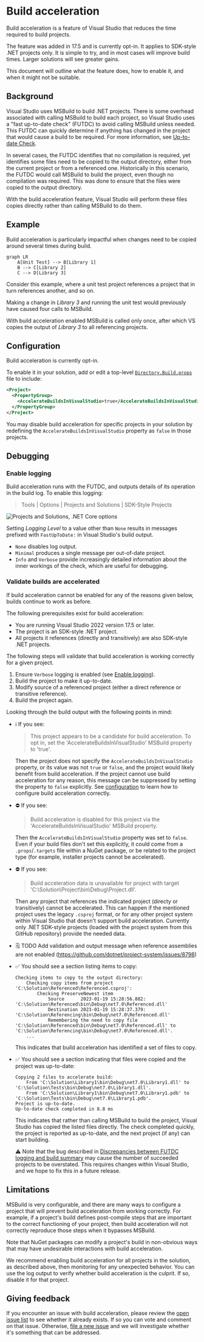 # Build acceleration

Build acceleration is a feature of Visual Studio that reduces the time required to build projects.

The feature was added in 17.5 and is currently opt-in. It applies to SDK-style .NET projects only. It is simple to try, and in most cases will improve build times. Larger solutions will see greater gains.

This document will outline what the feature does, how to enable it, and when it might not be suitable.

## Background

Visual Studio uses MSBuild to build .NET projects. There is some overhead associated with calling MSBuild to build each project, so Visual Studio uses a "fast up-to-date check" (FUTDC) to avoid calling MSBuild unless needed. This FUTDC can quickly determine if anything has changed in the project that would cause a build to be required. For more information, see [Up-to-date Check](up-to-date-check.md).

In several cases, the FUTDC identifies that no compilation is required, yet identifies some files need to be copied to the output directory, either from the current project or from a referenced one. Historically in this scenario, the FUTDC would call MSBuild to build the project, even though no compilation was required. This was done to ensure that the files were copied to the output directory.

With the build acceleration feature, Visual Studio will perform these files copies directly rather than calling MSBuild to do them.

## Example

Build acceleration is particularly impactful when changes need to be copied around several times during build.

```mermaid
graph LR
    A[Unit Test] --> B[Library 1]
    B --> C[Library 2]
    C --> D[Library 3]
```

Consider this example, where a unit test project references a project that in turn references another, and so on.

Making a change in _Library 3_ and running the unit test would previously have caused four calls to MSBuild.

With build acceleration enabled MSBuild is called only once, after which VS copies the output of _Library 3_ to all referencing projects.

## Configuration

Build acceleration is currently opt-in.

To enable it in your solution, add or edit a top-level [`Directory.Build.props`](https://learn.microsoft.com/visualstudio/msbuild/customize-your-build) file to include:

```xml
<Project>
  <PropertyGroup>
    <AccelerateBuildsInVisualStudio>true</AccelerateBuildsInVisualStudio>
  </PropertyGroup>
</Project>
```

You may disable build acceleration for specific projects in your solution by redefining the `AccelerateBuildsInVisualStudio` property as `false` in those projects.

## Debugging

### Enable logging

Build acceleration runs with the FUTDC, and outputs details of its operation in the build log. To enable this logging:

> Tools | Options | Projects and Solutions | SDK-Style Projects

![Projects and Solutions, .NET Core options](repo/images/options.png)

Setting _Logging Level_ to a value other than `None` results in messages prefixed with `FastUpToDate:` in Visual Studio's build output.

- `None` disables log output.
- `Minimal` produces a single message per out-of-date project.
- `Info` and `Verbose` provide increasingly detailed information about the inner workings of the check, which are useful for debugging.

### Validate builds are accelerated

If build acceleration cannot be enabled for any of the reasons given below, builds continue to work as before.

The following prerequisites exist for build acceleration:

- You are running Visual Studio 2022 version 17.5 or later.
- The project is an SDK-style .NET project.
- All projects it references (directly and transitively) are also SDK-style .NET projects.

The following steps will validate that build acceleration is working correctly for a given project.

1. Ensure `Verbose` logging is enabled (see [Enable logging](#enable-logging)).
1. Build the project to make it up-to-date.
1. Modify source of a referenced project (either a direct reference or transitive reference).
1. Build the project again.

Looking through the build output with the following points in mind:

- ℹ️ If you see:

   > This project appears to be a candidate for build acceleration. To opt in, set the 'AccelerateBuildsInVisualStudio' MSBuild property to 'true'.

   Then the project does not specify the `AccelerateBuildsInVisualStudio` property, or its value was not `true` or `false`, and the project would likely benefit from build acceleration. If the project cannot use build acceleration for any reason, this message can be suppressed by setting the property to `false` explicitly. See [configuration](#configuration) to learn how to configure build acceleration correctly.

- ⛔ If you see:

   > Build acceleration is disabled for this project via the 'AccelerateBuildsInVisualStudio' MSBuild property.

   Then the `AccelerateBuildsInVisualStudio` property was set to `false`. Even if your build files don't set this explicitly, it could come from a `.props`/`.targets` file within a NuGet package, or be related to the project type (for example, installer projects cannot be accelerated).

- ⛔ If you see:

   > Build acceleration data is unavailable for project with target 'C:\Solution\Project\bin\Debug\Project.dll'.

   Then any project that references the indicated project (directy or transitively) cannot be accelerated. This can happen if the mentioned project uses the legacy `.csproj` format, or for any other project system within Visual Studio that doesn't support build acceleration. Currently only .NET SDK-style projects (loaded with the project system from this GitHub repository) provide the needed data.

- 🗒️ TODO Add validation and output message when reference assemblies are not enabled (https://github.com/dotnet/project-system/issues/8798)

- ✅ You should see a section listing items to copy:

   ```
   Checking items to copy to the output directory:
       Checking copy items from project 'C:\Solution\Referenced\Referenced.csproj':
           Checking PreserveNewest item
               Source      2023-01-19 15:28:56.882: 'C:\Solution\Referenced\bin\Debug\net7.0\Referenced.dll'
               Destination 2023-01-19 15:28:37.379: 'C:\Solution\Referencing\bin\Debug\net7.0\Referenced.dll'
               Remembering the need to copy file 'C:\Solution\Referenced\bin\Debug\net7.0\Referenced.dll' to 'C:\Solution\Referencing\bin\Debug\net7.0\Referenced.dll'.
       ...
   ```

   This indicates that build acceleration has identified a set of files to copy.

- ✅ You should see a section indicating that files were copied and the project was up-to-date:

   ```
   Copying 2 files to accelerate build:
       From 'C:\Solution\Library1\bin\Debug\net7.0\Library1.dll' to 'C:\Solution\Tests\bin\Debug\net7.0\Library1.dll'.
       From 'C:\Solution\Library1\bin\Debug\net7.0\Library1.pdb' to 'C:\Solution\Tests\bin\Debug\net7.0\Library1.pdb'.
   Project is up-to-date.
   Up-to-date check completed in 8.8 ms
   ```
   
   This indicates that rather than calling MSBuild to build the project, Visual Studio has copied the listed files directly. The check completed quickly, the project is reported as up-to-date, and the next project (if any) can start building.

   ⚠️ Note that the bug described in [Discrepancies between FUTDC logging and build summary](up-to-date-check.md#discrepancies-between-futdc-logging-and-build-summary) may cause the number of succeeded projects to be overstated. This requires changes within Visual Studio, and we hope to fix this in a future release.

## Limitations

MSBuild is very configurable, and there are many ways to configure a project that will prevent build acceleration from working correctly. For example, if a project's build defines post-compile steps that are important to the correct functioning of your project, then build acceleration will not correctly reproduce those steps when it bypasses MSBuild.

Note that NuGet packages can modify a project's build in non-obvious ways that may have undesirable interactions with build acceleration.

We recommend enabling build acceleration for all projects in the solution, as described above, then monitoring for any unexpected behavior. You can use the log output to verify whether build acceleration is the culprit. If so, disable it for that project.

## Giving feedback

If you encounter an issue with build acceleration, please review the [open issue list](https://github.com/dotnet/project-system/issues?q=is%3Aissue+label%3AFeature-Build-Acceleration) to see whether it already exists. If so you can vote and comment on that issue. Otherwise, [file a new issue](https://github.com/dotnet/project-system/issues/new/choose) and we will investigate whether it's something that can be addressed.
